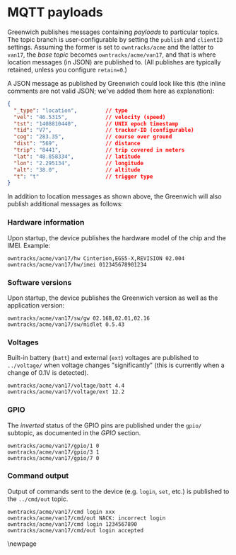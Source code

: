 # MQTT payloads

Greenwich publishes messages containing _payloads_ to particular topics. The topic branch
is user-configurable by setting the `publish` and `clientID` settings. Assuming the former
is set to `owntracks/acme` and the latter to `van17`, the _base topic_ becomes `owntracks/acme/van17`, and that is where location messages (in JSON) are published to. (All publishes are typically
retained, unless you configure `retain=0`.)


A JSON message as published by Greenwich could look like this (the inline comments are not valid JSON; we've added them here as explanation):

```json
{
  "_type": "location",         // type
  "vel": "46.5315",            // velocity (speed)
  "tst": "1408810440",         // UNIX epoch timestamp
  "tid": "V7",                 // tracker-ID (configurable)
  "cog": "283.35",             // course over ground
  "dist": "569",               // distance
  "trip": "8441",              // trip covered in meters
  "lat": "48.858334",          // latitude
  "lon": "2.295134",           // longitude
  "alt": "38.0",               // altitude
  "t": "t"                     // trigger type
}
```

In addition to location messages as shown above, the Greenwich will also publish additional
messages as follows:

### Hardware information

Upon startup, the device publishes the hardware model of the chip and the IMEI. Example:

```
owntracks/acme/van17/hw Cinterion,EGS5-X,REVISION 02.004
owntracks/acme/van17/hw/imei 012345678901234
```

### Software versions

Upon startup, the device publishes the Greenwich version as well as the application version:

```
owntracks/acme/van17/sw/gw 02.16B,02.01,02.16
owntracks/acme/van17/sw/midlet 0.5.43
```

### Voltages

Built-in battery (`batt`) and external (`ext`) voltages are published to `../voltage/` when voltage changes "significantly" (this is currently when a change of 0.1V is detected).

```
owntracks/acme/van17/voltage/batt 4.4
owntracks/acme/van17/voltage/ext 12.2
```


### GPIO

The *inverted* status of the GPIO pins are published under the `gpio/` subtopic, as documented in the _GPIO_ section.

```
owntracks/acme/van17/gpio/1 0
owntracks/acme/van17/gpio/3 1
owntracks/acme/van17/gpio/7 0
```

### Command output

Output of commands sent to the device (e.g. `login`, `set`, etc.) is published to the `../cmd/out` topic.

```
owntracks/acme/van17/cmd login xxx
owntracks/acme/van17/cmd/out NACK: incorrect login
owntracks/acme/van17/cmd login 1234567890
owntracks/acme/van17/cmd/out login accepted
```

\newpage
